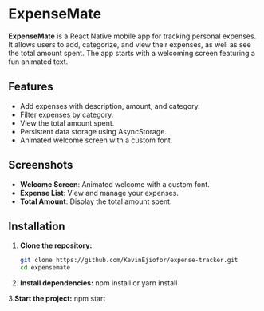 # ExpenseMate

**ExpenseMate** is a React Native mobile app for tracking personal expenses. It allows users to add, categorize, and view their expenses, as well as see the total amount spent. The app starts with a welcoming screen featuring a fun animated text.

## Features

- Add expenses with description, amount, and category.
- Filter expenses by category.
- View the total amount spent.
- Persistent data storage using AsyncStorage.
- Animated welcome screen with a custom font.

## Screenshots

- **Welcome Screen**: Animated welcome with a custom font.
- **Expense List**: View and manage your expenses.
- **Total Amount**: Display the total amount spent.

## Installation

1. **Clone the repository:**

   ```bash
   git clone https://github.com/KevinEjiofor/expense-tracker.git
   cd expensemate
   
2. **Install dependencies:**
   npm install or yarn install

3.**Start the project:**
   npm start


